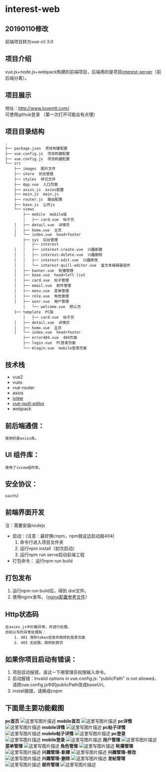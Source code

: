 # interest-web

20190110修改
---
前端项目转为vue-cli 3.0

项目介绍
--
vue.js+node.js+webpack构建的前端项目，后端用的是项目[interest-server](https://github.com/smallsnail-wh/interest/tree/master/interest-server)（前后端分离）。

项目展示
--
地址：http://www.lovemtt.com/ 
可使用github登录
（第一次打开可能会有点慢）

项目目录结构
--
```shell
.
├── package.json  项目构建配置
├── vue.config.js  项目构建配置
├── vue.config.js  项目构建配置
└── src
    ├── images  图片文件
    ├── store  状态管理
    ├── styles  样式文件
    ├── App.vue  入口页面
    ├── axios.js  axios配置
    ├── main.js  main.js
    ├── router.js  路由配置
    ├── base.js  公共js
    └── views
        ├── mobile  mobile版
        │   ├── card.vue  帖子页
	│   ├── detail.vue  详情页
	│   ├── home.vue  主页
	│   └── index.vue  head+footer
        ├── sys  后台管理
        │   ├── interest
	│   │   ├── interest-create.vue  兴趣新建
	│   │   ├── interest-delete.vue  兴趣删除
	│   │   ├── interest-edit.vue  兴趣修改
	│   │   └── interest-quill-editor.vue  富文本编辑器组件
	│   ├── banner.vue  轮播管理
	│   ├── base.vue  head+left list
	│   ├── card.vue  帖子管理
	│   ├── email.vue  邮件管理
	│   ├── menu.vue  菜单管理
	│   ├── role.vue  角色管理
	│   ├── user.vue  用户管理
        │   └── welcome.vue  默认页
	├── template  PC版
        │   ├── card.vue  帖子页
	│   ├── detail.vue  详情页
	│   ├── home.vue  主页
	│   └── index.vue  head+footer
        ├── error404.vue  404页面  
        ├── login.vue  PC登录页面
        └── mlogin.vue  mobile登录页面
```

技术栈
--
 - vue2
 - vuex
 - vue-router
 - axios
 - [iview](https://www.iviewui.com/)
 - [vue-quill-editor](https://github.com/surmon-china/vue-quill-editor)
 - webpack

前后端通信：
------
	使用的是axios库。

UI 组件库：
-------
	使用了iview组件库。

安全协议：
-----
	oauth2

前端界面开发
--
注：需要安装nodejs
	

 - 启动：(注意：最好换cnpm，npm我这边启动报404)
	 1. 命令行进入项目文件夹
	 2. 运行npm install（初次启动）
	 3. 运行npm run serve启动前端工程
- 打包命令：
	运行npm run build

打包发布
--
1. 运行npm run build后，得到 dist文件。
2. 使用nginx发布。（[nginx配置参考文件](https://github.com/smallsnail-wh/interest/blob/master/nginx.conf)）
	
Http状态码
--
	在axios.js中拦截异常，并进行处理。
	目前以写的异常处理有：
		1. 401 清除token信息并跳转到登录页面
		2. 403 无权限，跳转到首页
如果你项目启动有错误：
--
1. 项目启动报错，请试一下用管理员权限输入命令。
2. 启动报错：Invalid options in vue.config.js: "publicPath" is not allowed，请把vue.config.js中的publicPath改成baseUrl。
3. install报错，请换成cnpm

下面是主要功能截图
--

**pc首页**
![这里写图片描述](https://github.com/smallsnail-wh/images/blob/master/home%20-%20Home.jpg)
**mobile首页**
![这里写图片描述](https://github.com/smallsnail-wh/images/blob/master/1165609226.jpg)
**pc详情**
![这里写图片描述](https://github.com/smallsnail-wh/images/blob/master/detail%20-%20Home.png)
**mobile详情**
![这里写图片描述](https://github.com/smallsnail-wh/images/blob/master/1014146265.jpg)
**pc帖子详情**
![这里写图片描述](https://github.com/smallsnail-wh/images/blob/master/card%20-%20Home.png)
**mobile帖子详情**
![这里写图片描述](https://github.com/smallsnail-wh/images/blob/master/706938938.jpg)
**pc登录**
![这里写图片描述](https://github.com/smallsnail-wh/images/blob/master/pclogin.png)
**mobile登录**
![这里写图片描述](https://github.com/smallsnail-wh/images/blob/master/369530919.jpg)
**用户管理**
![这里写图片描述](https://github.com/smallsnail-wh/images/blob/master/user%20-%20Home.png)
**菜单管理**
![这里写图片描述](https://github.com/smallsnail-wh/images/blob/master/menu%20-%20Home.png)
**角色管理**
![这里写图片描述](https://github.com/smallsnail-wh/images/blob/master/role%20-%20Home.png)
**轮播管理**
![这里写图片描述](https://github.com/smallsnail-wh/images/blob/master/banner%20-%20Home.png)
**兴趣管理-新建**
![这里写图片描述](https://github.com/smallsnail-wh/images/blob/master/interest%20-%20Home.png)
**兴趣管理-修改**
![这里写图片描述](https://github.com/smallsnail-wh/images/blob/master/interest%20-%20edit.png)
**兴趣管理-删除**
![这里写图片描述](https://github.com/smallsnail-wh/images/blob/master/interest%20-%20del.png)
**发帖管理**
![这里写图片描述](https://github.com/smallsnail-wh/images/blob/master/card%20-%20menage.png)
**邮件管理**
![这里写图片描述](https://github.com/smallsnail-wh/images/blob/master/email%20-%20Home.png)
